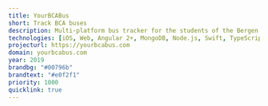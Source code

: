 ```yaml
---
title: YourBCABus
short: Track BCA buses
description: Multi-platform bus tracker for the students of the Bergen County Academies.
technologies: [iOS, Web, Angular 2+, MongoDB, Node.js, Swift, TypeScript, Python, TensorFlow, ML]
projecturl: https://yourbcabus.com
domain: yourbcabus.com
year: 2019
brandbg: "#00796b"
brandtext: "#e0f2f1"
priority: 1000
quicklink: true
---
```

